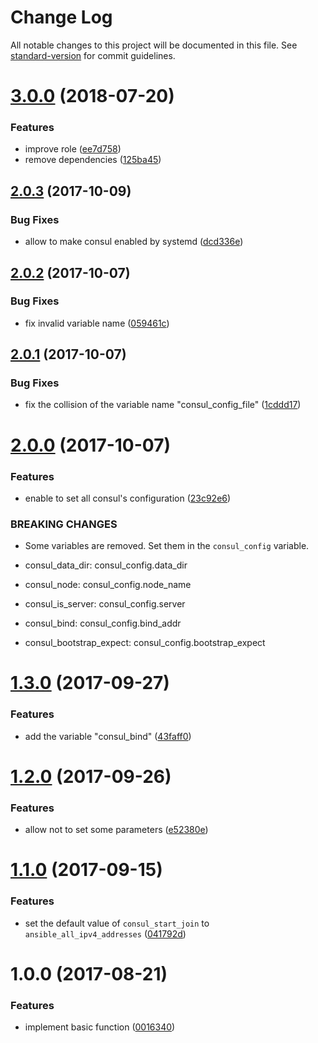 # Change Log

All notable changes to this project will be documented in this file. See [standard-version](https://github.com/conventional-changelog/standard-version) for commit guidelines.

<a name="3.0.0"></a>
# [3.0.0](https://github.com/suzuki-shunsuke/ansible-consul/compare/v2.0.3...v3.0.0) (2018-07-20)


### Features

* improve role ([ee7d758](https://github.com/suzuki-shunsuke/ansible-consul/commit/ee7d758))
* remove dependencies ([125ba45](https://github.com/suzuki-shunsuke/ansible-consul/commit/125ba45))



<a name="2.0.3"></a>
## [2.0.3](https://github.com/suzuki-shunsuke/ansible-consul/compare/v2.0.2...v2.0.3) (2017-10-09)


### Bug Fixes

* allow to make consul enabled by systemd ([dcd336e](https://github.com/suzuki-shunsuke/ansible-consul/commit/dcd336e))



<a name="2.0.2"></a>
## [2.0.2](https://github.com/suzuki-shunsuke/ansible-consul/compare/v2.0.1...v2.0.2) (2017-10-07)


### Bug Fixes

* fix invalid variable name ([059461c](https://github.com/suzuki-shunsuke/ansible-consul/commit/059461c))



<a name="2.0.1"></a>
## [2.0.1](https://github.com/suzuki-shunsuke/ansible-consul/compare/v2.0.0...v2.0.1) (2017-10-07)


### Bug Fixes

* fix the collision of the variable name "consul_config_file" ([1cddd17](https://github.com/suzuki-shunsuke/ansible-consul/commit/1cddd17))



<a name="2.0.0"></a>
# [2.0.0](https://github.com/suzuki-shunsuke/ansible-consul/compare/v1.3.0...v2.0.0) (2017-10-07)


### Features

* enable to set all consul's configuration ([23c92e6](https://github.com/suzuki-shunsuke/ansible-consul/commit/23c92e6))


### BREAKING CHANGES

* Some variables are removed. Set them in the `consul_config` variable.

* consul_data_dir: consul_config.data_dir
* consul_node: consul_config.node_name
* consul_is_server: consul_config.server
* consul_bind: consul_config.bind_addr
* consul_bootstrap_expect: consul_config.bootstrap_expect



<a name="1.3.0"></a>
# [1.3.0](https://github.com/suzuki-shunsuke/ansible-consul/compare/v1.2.0...v1.3.0) (2017-09-27)


### Features

* add the variable "consul_bind" ([43faff0](https://github.com/suzuki-shunsuke/ansible-consul/commit/43faff0))



<a name="1.2.0"></a>
# [1.2.0](https://github.com/suzuki-shunsuke/ansible-consul/compare/v1.1.0...v1.2.0) (2017-09-26)


### Features

* allow not to set some parameters ([e52380e](https://github.com/suzuki-shunsuke/ansible-consul/commit/e52380e))



<a name="1.1.0"></a>
# [1.1.0](https://github.com/suzuki-shunsuke/ansible-consul/compare/v1.0.0...v1.1.0) (2017-09-15)


### Features

* set the default value of `consul_start_join` to `ansible_all_ipv4_addresses` ([041792d](https://github.com/suzuki-shunsuke/ansible-consul/commit/041792d))



<a name="1.0.0"></a>
# 1.0.0 (2017-08-21)


### Features

* implement basic function ([0016340](https://github.com/suzuki-shunsuke/ansible-consul/commit/0016340))
